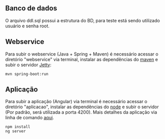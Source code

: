 ## Banco de dados
O arquivo ddl.sql possui a estrutura do BD, para teste está sendo utilizado usuário e senha root.


## Webservice
Para subir o webservice (Java + Spring + Maven) é necessário acessar o diretório "webservice" via terminal, instalar as dependências do [maven](https://maven.apache.org) e subir o servidor [Jetty](https://www.eclipse.org/jetty/):
```
mvn spring-boot:run
```

## Aplicação
Para subir a aplicação (Angular) via terminal é necessário acessar o diretório "aplicacao", instalar as dependências do [node](https://nodejs.org/en/) e subir o servidor (Por padrão, será utilizada a porta 4200).
Mais detalhes da aplicação via linha de comando [aqui](https://github.com/deniscpaula/super-pet/blob/master/Aplicacao/README.md).
```
npm install
ng server
```
